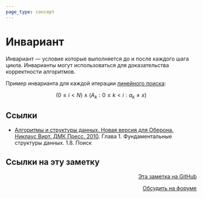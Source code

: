 ```yaml
---
page_type: concept
---
```

# Инвариант

Инвариант — условие которые выполняется до и после каждого шага цикла. Инварианты могут использоваться для доказательства корректности алгоритмов.

Пример инварианта для каждой итерации [линейного поиска](20221023135032.md):

$$
(0 \leq i < N) \land (A_k: 0 \leq k < i : a_k \neq x)
$$

## Ссылки

* [Алгоритмы и структуры данных. Новая версия для Оберона. Никлаус Вирт. ДМК Пресс. 2010](WirthAlgorithmsAndDataStructures2010.md). Глава 1. Фундаментальные структуры данных. 1.8. Поиск

## Ссылки на эту заметку




<p v-pre style="text-align: right">
  <a href="https://github.com/Kverde/algorithms/blob/main/source/20221123224315.md" target="_blank">
  Эта заметка на GitHub
  </a>
</p>



<p v-pre style="text-align: right">
  <a href="https://discourse.comtext.space/new-topic?title=%D0%98%D0%BD%D0%B2%D0%B0%D1%80%D0%B8%D0%B0%D0%BD%D1%82&body=&category=algorithm" target="_blank">
  Обсудить на форуме
  </a>
</p>
